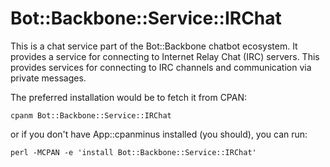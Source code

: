 # Bot::Backbone::Service::IRChat

This is a chat service part of the Bot::Backbone chatbot ecosystem. It provides
a service for connecting to Internet Relay Chat (IRC) servers. This provides services
for connecting to IRC channels and communication via private messages.

The preferred installation would be to fetch it from CPAN:

    cpanm Bot::Backbone::Service::IRChat

or if you don't have App::cpanminus installed (you should), you can run:

    perl -MCPAN -e 'install Bot::Backbone::Service::IRChat'
